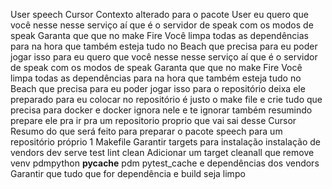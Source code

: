 User
speech
Cursor
 Contexto alterado para o pacote
User
eu quero que você nesse nesse serviço aí que é o servidor de speak com os modos de speak Garanta que que no make Fire Você limpa todas as dependências para na hora que também esteja tudo no Beach que precisa para eu poder jogar isso para eu quero que você nesse nesse serviço aí que é o servidor de speak com os modos de speak Garanta que que no make Fire Você limpa todas as dependências para na hora que também esteja tudo no Beach que precisa para eu poder jogar isso para o repositório deixa ele preparado para eu colocar no repositório é justo o make file e crie tudo que precisa para docker e docker ignora nele e te ignorar também
resumindo prepare ele pra ir pra um repositorio proprio que vai sai desse
Cursor
 Resumo do que será feito para preparar o pacote speech para um repositório próprio
1 Makefile
 Garantir targets para instalação instalação de vendors dev serve test lint clean
 Adicionar um target cleanall que remove venv pdmpython __pycache__ pdm pytest_cache e dependências dos vendors
 Garantir que tudo que for dependência e build seja limpo